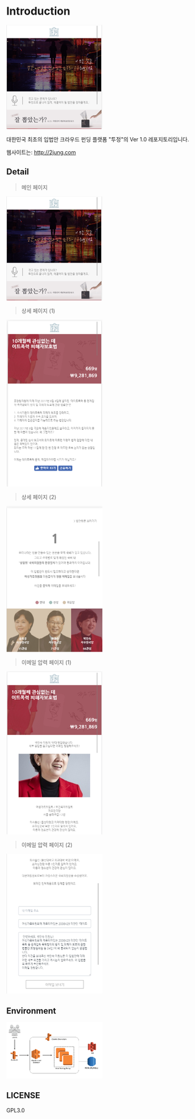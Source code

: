 # Introduction
<img width="50%" height="10%" src="/image_readme/메인페이지.PNG"></img>

대한민국 최초의 입법안 크라우드 펀딩 플랫폼 "투정"의 Ver 1.0 레포지토리입니다. 

웹사이트는: http://2jung.com

## Detail

> 메인 페이지

<img width="50%" height="10%" src="/image_readme/메인페이지.PNG"></img>

> 상세 페이지 (1)

<img width="50%" height="10%" src="/image_readme/상세페이지.PNG"></img>

> 상세 페이지 (2)

<img width="50%" height="10%" src="/image_readme/상세페이지2.PNG"></img>

> 이메일 압력 페이지 (1)

<img width="50%" height="10%" src="/image_readme/이메일압력페이지.PNG"></img>

> 이메일 압력 페이지 (2)

<img width="50%" height="10%" src="/image_readme/이메일압력페이지2.PNG"></img>

## Environment

<img width="50%" height="10%" src="/image_readme/아키텍처.PNG"></img>

## LICENSE 
GPL3.0
